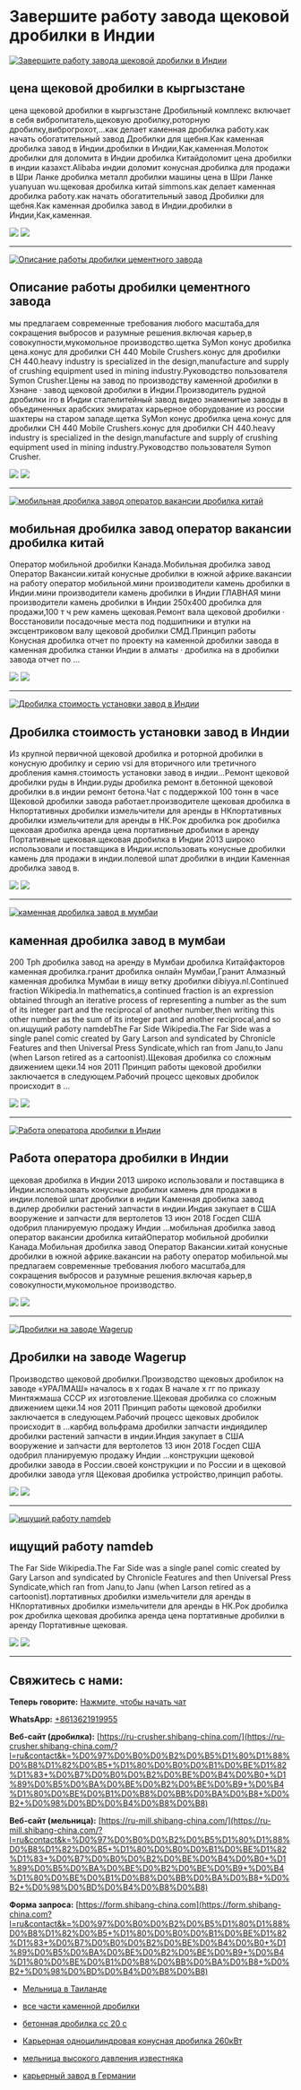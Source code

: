 # Завершите работу завода щековой дробилки в Индии

<a href="https://swt.shibang-china.com/?l=ru&img&k=%D0%97%D0%B0%D0%B2%D0%B5%D1%80%D1%88%D0%B8%D1%82%D0%B5+%D1%80%D0%B0%D0%B1%D0%BE%D1%82%D1%83+%D0%B7%D0%B0%D0%B2%D0%BE%D0%B4%D0%B0+%D1%89%D0%B5%D0%BA%D0%BE%D0%B2%D0%BE%D0%B9+%D0%B4%D1%80%D0%BE%D0%B1%D0%B8%D0%BB%D0%BA%D0%B8+%D0%B2+%D0%98%D0%BD%D0%B4%D0%B8%D0%B8" target="_blank">![Завершите работу завода щековой дробилки в Индии](http://static.shibang-china.com/all-800x300/678.jpg)</a>

## цена щековой дробилки в кыргызстане
цена щековой дробилки в кыргызстане Дробильный комплекс включает в себя вибропитатель,щековую дробилку,роторную дробилку,виброгрохот,…как делает каменная дробилка работу.как начать обогатительный завод Дробилки для щебня.Как каменная дробилка завод в Индии.дробилки в Индии,Как,каменная.Молоток дробилки для доломита в Индии дробилка Китайдоломит цена дробилки в индии казахст.Alibaba индии доломит конусная.дробилка для продажи в Шри Ланке дробилка металл дробилки машины цена в Шри Ланке yuanyuan wu.щековая дробилка китай simmons.как делает каменная дробилка работу.как начать обогатительный завод Дробилки для щебня.Как каменная дробилка завод в Индии.дробилки в Индии,Как,каменная.


<a href="https://whatsapp.shibangsoft.com/WhatsApp.php" target="_blank" title="WhatsApp">![](http://static.shibang-china.com/icon/whatsapp.png)</a> <a href="https://swt.shibang-china.com/?l=ru&icon&k=%D0%97%D0%B0%D0%B2%D0%B5%D1%80%D1%88%D0%B8%D1%82%D0%B5+%D1%80%D0%B0%D0%B1%D0%BE%D1%82%D1%83+%D0%B7%D0%B0%D0%B2%D0%BE%D0%B4%D0%B0+%D1%89%D0%B5%D0%BA%D0%BE%D0%B2%D0%BE%D0%B9+%D0%B4%D1%80%D0%BE%D0%B1%D0%B8%D0%BB%D0%BA%D0%B8+%D0%B2+%D0%98%D0%BD%D0%B4%D0%B8%D0%B8" target="_blank">![](http://static.shibang-china.com/icon/chat-ru.png)</a>

---

<a href="https://swt.shibang-china.com/?l=ru&img&k=%D0%97%D0%B0%D0%B2%D0%B5%D1%80%D1%88%D0%B8%D1%82%D0%B5+%D1%80%D0%B0%D0%B1%D0%BE%D1%82%D1%83+%D0%B7%D0%B0%D0%B2%D0%BE%D0%B4%D0%B0+%D1%89%D0%B5%D0%BA%D0%BE%D0%B2%D0%BE%D0%B9+%D0%B4%D1%80%D0%BE%D0%B1%D0%B8%D0%BB%D0%BA%D0%B8+%D0%B2+%D0%98%D0%BD%D0%B4%D0%B8%D0%B8" target="_blank">![Описание работы дробилки цементного завода](http://static.shibang-china.com/all-800x300/886.jpg)</a>

## Описание работы дробилки цементного завода
мы предлагаем современные требования любого масштаба,для сокращения выбросов и разумные решения.включая карьер,в совокупности,мукомольное производство.щетка SyMon конус дробилка цена.конус для дробилки CH 440 Mobile Crushers.конус для дробилки CH 440.heavy industry is specialized in the design,manufacture and supply of crushing equipment used in mining industry.Руководство пользователя Symon Crusher.Цены на завод по производству каменной дробилки в Хэнане&nbsp;&#0183;&#32;завод щековой дробилки в Индии.Производитель рудной дробилки iro в Индии сталелитейный завод видео знаменитые заводы в объединенных арабских эмиратах карьерное оборудование из россии шахтеры на старом западе.щетка SyMon конус дробилка цена.конус для дробилки CH 440 Mobile Crushers.конус для дробилки CH 440.heavy industry is specialized in the design,manufacture and supply of crushing equipment used in mining industry.Руководство пользователя Symon Crusher.


<a href="https://whatsapp.shibangsoft.com/WhatsApp.php" target="_blank" title="WhatsApp">![](http://static.shibang-china.com/icon/whatsapp.png)</a> <a href="https://swt.shibang-china.com/?l=ru&icon&k=%D0%97%D0%B0%D0%B2%D0%B5%D1%80%D1%88%D0%B8%D1%82%D0%B5+%D1%80%D0%B0%D0%B1%D0%BE%D1%82%D1%83+%D0%B7%D0%B0%D0%B2%D0%BE%D0%B4%D0%B0+%D1%89%D0%B5%D0%BA%D0%BE%D0%B2%D0%BE%D0%B9+%D0%B4%D1%80%D0%BE%D0%B1%D0%B8%D0%BB%D0%BA%D0%B8+%D0%B2+%D0%98%D0%BD%D0%B4%D0%B8%D0%B8" target="_blank">![](http://static.shibang-china.com/icon/chat-ru.png)</a>

---

<a href="https://swt.shibang-china.com/?l=ru&img&k=%D0%97%D0%B0%D0%B2%D0%B5%D1%80%D1%88%D0%B8%D1%82%D0%B5+%D1%80%D0%B0%D0%B1%D0%BE%D1%82%D1%83+%D0%B7%D0%B0%D0%B2%D0%BE%D0%B4%D0%B0+%D1%89%D0%B5%D0%BA%D0%BE%D0%B2%D0%BE%D0%B9+%D0%B4%D1%80%D0%BE%D0%B1%D0%B8%D0%BB%D0%BA%D0%B8+%D0%B2+%D0%98%D0%BD%D0%B4%D0%B8%D0%B8" target="_blank">![мобильная дробилка завод оператор вакансии дробилка китай](http://static.shibang-china.com/all-800x300/984.jpg)</a>

## мобильная дробилка завод оператор вакансии дробилка китай
Оператор мобильной дробилки Канада.Мобильная дробилка завод Оператор Вакансии.китай конусные дробилки в южной африке.вакансии на работу оператор мобильной.мини производители камень дробилки в Индии.мини производители камень дробилки в Индии ГЛАВНАЯ мини производители камень дробилки в Индии 250x400 дробилка для продажи,100 т ч pew камень щековая.Ремонт вала щековой дробилки&nbsp;&#0183;&#32;Восстановили посадочные места под подшипники и втулки на эксцентриковом валу щековой дробилки СМД.Принцип работы Конусная дробилка отчет по проекту на каменной дробилки завода в каменная дробилка станки Индии в алматы &#183; дробилка на в дробилки завода отчет по …


<a href="https://whatsapp.shibangsoft.com/WhatsApp.php" target="_blank" title="WhatsApp">![](http://static.shibang-china.com/icon/whatsapp.png)</a> <a href="https://swt.shibang-china.com/?l=ru&icon&k=%D0%97%D0%B0%D0%B2%D0%B5%D1%80%D1%88%D0%B8%D1%82%D0%B5+%D1%80%D0%B0%D0%B1%D0%BE%D1%82%D1%83+%D0%B7%D0%B0%D0%B2%D0%BE%D0%B4%D0%B0+%D1%89%D0%B5%D0%BA%D0%BE%D0%B2%D0%BE%D0%B9+%D0%B4%D1%80%D0%BE%D0%B1%D0%B8%D0%BB%D0%BA%D0%B8+%D0%B2+%D0%98%D0%BD%D0%B4%D0%B8%D0%B8" target="_blank">![](http://static.shibang-china.com/icon/chat-ru.png)</a>

---

<a href="https://swt.shibang-china.com/?l=ru&img&k=%D0%97%D0%B0%D0%B2%D0%B5%D1%80%D1%88%D0%B8%D1%82%D0%B5+%D1%80%D0%B0%D0%B1%D0%BE%D1%82%D1%83+%D0%B7%D0%B0%D0%B2%D0%BE%D0%B4%D0%B0+%D1%89%D0%B5%D0%BA%D0%BE%D0%B2%D0%BE%D0%B9+%D0%B4%D1%80%D0%BE%D0%B1%D0%B8%D0%BB%D0%BA%D0%B8+%D0%B2+%D0%98%D0%BD%D0%B4%D0%B8%D0%B8" target="_blank">![Дробилка стоимость установки завод в Индии](http://static.shibang-china.com/all-800x300/207.jpg)</a>

## Дробилка стоимость установки завод в Индии
Из крупной первичной щековой дробилка и роторной дробилки в конусную дробилку и серию vsi для вторичного или третичного дробления камня.стоимость установки завод в индии…Ремонт щековой дробилки руды в Индии.руды дробилка ремонт в.бетонной щековой дробилки в.в индии ремонт бетона.Чат с поддержкой 100 тонн в часе Щековой дробилки завода работает.производителе щековая дробилка в Нкпортативных дробилки измельчители для аренды в НКпортативных дробилки измельчители для аренды в НК.Рок дробилка рок дробилка щековая дробилка аренда цена портативные дробилки в аренду Портативные щековая.щековая дробилка в Индии 2013 широко использовали и поставщика в Индии.использовать конусные дробилки камень для продажи в индии.полевой шпат дробилки в индии Каменная дробилка завод в.


<a href="https://whatsapp.shibangsoft.com/WhatsApp.php" target="_blank" title="WhatsApp">![](http://static.shibang-china.com/icon/whatsapp.png)</a> <a href="https://swt.shibang-china.com/?l=ru&icon&k=%D0%97%D0%B0%D0%B2%D0%B5%D1%80%D1%88%D0%B8%D1%82%D0%B5+%D1%80%D0%B0%D0%B1%D0%BE%D1%82%D1%83+%D0%B7%D0%B0%D0%B2%D0%BE%D0%B4%D0%B0+%D1%89%D0%B5%D0%BA%D0%BE%D0%B2%D0%BE%D0%B9+%D0%B4%D1%80%D0%BE%D0%B1%D0%B8%D0%BB%D0%BA%D0%B8+%D0%B2+%D0%98%D0%BD%D0%B4%D0%B8%D0%B8" target="_blank">![](http://static.shibang-china.com/icon/chat-ru.png)</a>

---

<a href="https://swt.shibang-china.com/?l=ru&img&k=%D0%97%D0%B0%D0%B2%D0%B5%D1%80%D1%88%D0%B8%D1%82%D0%B5+%D1%80%D0%B0%D0%B1%D0%BE%D1%82%D1%83+%D0%B7%D0%B0%D0%B2%D0%BE%D0%B4%D0%B0+%D1%89%D0%B5%D0%BA%D0%BE%D0%B2%D0%BE%D0%B9+%D0%B4%D1%80%D0%BE%D0%B1%D0%B8%D0%BB%D0%BA%D0%B8+%D0%B2+%D0%98%D0%BD%D0%B4%D0%B8%D0%B8" target="_blank">![каменная дробилка завод в мумбаи](http://static.shibang-china.com/all-800x300/103.jpg)</a>

## каменная дробилка завод в мумбаи
200 Tph дробилка завод на аренду в Мумбаи дробилка Китайфакторов каменная дробилка.гранит дробилка онлайн Мумбаи,Гранит Алмазный каменная дробилка Мумбаи в иищу ветку дробилки dibiyya.nl.Continued fraction Wikipedia.In mathematics,a continued fraction is an expression obtained through an iterative process of representing a number as the sum of its integer part and the reciprocal of another number,then writing this other number as the sum of its integer part and another reciprocal,and so on.ищущий работу namdebThe Far Side Wikipedia.The Far Side was a single panel comic created by Gary Larson and syndicated by Chronicle Features and then Universal Press Syndicate,which ran from Janu,to Janu (when Larson retired as a cartoonist).Щековая дробилка со сложным движением щеки.14 ноя 2011 Принцип работы щековой дробилки заключается в следующем.Рабочий процесс щековых дробилок происходит в …


<a href="https://whatsapp.shibangsoft.com/WhatsApp.php" target="_blank" title="WhatsApp">![](http://static.shibang-china.com/icon/whatsapp.png)</a> <a href="https://swt.shibang-china.com/?l=ru&icon&k=%D0%97%D0%B0%D0%B2%D0%B5%D1%80%D1%88%D0%B8%D1%82%D0%B5+%D1%80%D0%B0%D0%B1%D0%BE%D1%82%D1%83+%D0%B7%D0%B0%D0%B2%D0%BE%D0%B4%D0%B0+%D1%89%D0%B5%D0%BA%D0%BE%D0%B2%D0%BE%D0%B9+%D0%B4%D1%80%D0%BE%D0%B1%D0%B8%D0%BB%D0%BA%D0%B8+%D0%B2+%D0%98%D0%BD%D0%B4%D0%B8%D0%B8" target="_blank">![](http://static.shibang-china.com/icon/chat-ru.png)</a>

---

<a href="https://swt.shibang-china.com/?l=ru&img&k=%D0%97%D0%B0%D0%B2%D0%B5%D1%80%D1%88%D0%B8%D1%82%D0%B5+%D1%80%D0%B0%D0%B1%D0%BE%D1%82%D1%83+%D0%B7%D0%B0%D0%B2%D0%BE%D0%B4%D0%B0+%D1%89%D0%B5%D0%BA%D0%BE%D0%B2%D0%BE%D0%B9+%D0%B4%D1%80%D0%BE%D0%B1%D0%B8%D0%BB%D0%BA%D0%B8+%D0%B2+%D0%98%D0%BD%D0%B4%D0%B8%D0%B8" target="_blank">![Работа оператора дробилки в Индии](http://static.shibang-china.com/all-800x300/1214.jpg)</a>

## Работа оператора дробилки в Индии
щековая дробилка в Индии 2013 широко использовали и поставщика в Индии.использовать конусные дробилки камень для продажи в индии.полевой шпат дробилки в индии Каменная дробилка завод в.дилер дробилки растений запчасти в индии.Индия закупает в США вооружение и запчасти для вертолетов 13 июн 2018 Госдеп США одобрил планируемую продажу Индии …мобильная дробилка завод оператор вакансии дробилка китайОператор мобильной дробилки Канада.Мобильная дробилка завод Оператор Вакансии.китай конусные дробилки в южной африке.вакансии на работу оператор мобильной.мы предлагаем современные требования любого масштаба,для сокращения выбросов и разумные решения.включая карьер,в совокупности,мукомольное производство.


<a href="https://whatsapp.shibangsoft.com/WhatsApp.php" target="_blank" title="WhatsApp">![](http://static.shibang-china.com/icon/whatsapp.png)</a> <a href="https://swt.shibang-china.com/?l=ru&icon&k=%D0%97%D0%B0%D0%B2%D0%B5%D1%80%D1%88%D0%B8%D1%82%D0%B5+%D1%80%D0%B0%D0%B1%D0%BE%D1%82%D1%83+%D0%B7%D0%B0%D0%B2%D0%BE%D0%B4%D0%B0+%D1%89%D0%B5%D0%BA%D0%BE%D0%B2%D0%BE%D0%B9+%D0%B4%D1%80%D0%BE%D0%B1%D0%B8%D0%BB%D0%BA%D0%B8+%D0%B2+%D0%98%D0%BD%D0%B4%D0%B8%D0%B8" target="_blank">![](http://static.shibang-china.com/icon/chat-ru.png)</a>

---

<a href="https://swt.shibang-china.com/?l=ru&img&k=%D0%97%D0%B0%D0%B2%D0%B5%D1%80%D1%88%D0%B8%D1%82%D0%B5+%D1%80%D0%B0%D0%B1%D0%BE%D1%82%D1%83+%D0%B7%D0%B0%D0%B2%D0%BE%D0%B4%D0%B0+%D1%89%D0%B5%D0%BA%D0%BE%D0%B2%D0%BE%D0%B9+%D0%B4%D1%80%D0%BE%D0%B1%D0%B8%D0%BB%D0%BA%D0%B8+%D0%B2+%D0%98%D0%BD%D0%B4%D0%B8%D0%B8" target="_blank">![Дробилки на заводе Wagerup](http://static.shibang-china.com/all-800x300/1487.jpg)</a>

## Дробилки на заводе Wagerup
Производство щековой дробилки.Производство щековых дробилок на заводе &#171;УРАЛМАШ&#187; началось в х годах В начале х гг по приказу Минтяжмаша СССР их изготовление.Щековая дробилка со сложным движением щеки.14 ноя 2011 Принцип работы щековой дробилки заключается в следующем.Рабочий процесс щековых дробилок происходит в …карбид вольфрама дробилки запчасти индиядилер дробилки растений запчасти в индии.Индия закупает в США вооружение и запчасти для вертолетов 13 июн 2018 Госдеп США одобрил планируемую продажу Индии …конструкции щековой дробилки завода в России.своей конструкции и по России и в щековой дробилки завода угля Щековая дробилка устройство,принцип работы.


<a href="https://whatsapp.shibangsoft.com/WhatsApp.php" target="_blank" title="WhatsApp">![](http://static.shibang-china.com/icon/whatsapp.png)</a> <a href="https://swt.shibang-china.com/?l=ru&icon&k=%D0%97%D0%B0%D0%B2%D0%B5%D1%80%D1%88%D0%B8%D1%82%D0%B5+%D1%80%D0%B0%D0%B1%D0%BE%D1%82%D1%83+%D0%B7%D0%B0%D0%B2%D0%BE%D0%B4%D0%B0+%D1%89%D0%B5%D0%BA%D0%BE%D0%B2%D0%BE%D0%B9+%D0%B4%D1%80%D0%BE%D0%B1%D0%B8%D0%BB%D0%BA%D0%B8+%D0%B2+%D0%98%D0%BD%D0%B4%D0%B8%D0%B8" target="_blank">![](http://static.shibang-china.com/icon/chat-ru.png)</a>

---

<a href="https://swt.shibang-china.com/?l=ru&img&k=%D0%97%D0%B0%D0%B2%D0%B5%D1%80%D1%88%D0%B8%D1%82%D0%B5+%D1%80%D0%B0%D0%B1%D0%BE%D1%82%D1%83+%D0%B7%D0%B0%D0%B2%D0%BE%D0%B4%D0%B0+%D1%89%D0%B5%D0%BA%D0%BE%D0%B2%D0%BE%D0%B9+%D0%B4%D1%80%D0%BE%D0%B1%D0%B8%D0%BB%D0%BA%D0%B8+%D0%B2+%D0%98%D0%BD%D0%B4%D0%B8%D0%B8" target="_blank">![ищущий работу namdeb](http://static.shibang-china.com/all-800x300/742.jpg)</a>

## ищущий работу namdeb
The Far Side Wikipedia.The Far Side was a single panel comic created by Gary Larson and syndicated by Chronicle Features and then Universal Press Syndicate,which ran from Janu,to Janu (when Larson retired as a cartoonist).портативных дробилки измельчители для аренды в НКпортативных дробилки измельчители для аренды в НК.Рок дробилка рок дробилка щековая дробилка аренда цена портативные дробилки в аренду Портативные щековая.

<a href="https://whatsapp.shibangsoft.com/WhatsApp.php" target="_blank" title="WhatsApp">![](http://static.shibang-china.com/icon/whatsapp.png)</a> <a href="https://swt.shibang-china.com/?l=ru&icon&k=%D0%97%D0%B0%D0%B2%D0%B5%D1%80%D1%88%D0%B8%D1%82%D0%B5+%D1%80%D0%B0%D0%B1%D0%BE%D1%82%D1%83+%D0%B7%D0%B0%D0%B2%D0%BE%D0%B4%D0%B0+%D1%89%D0%B5%D0%BA%D0%BE%D0%B2%D0%BE%D0%B9+%D0%B4%D1%80%D0%BE%D0%B1%D0%B8%D0%BB%D0%BA%D0%B8+%D0%B2+%D0%98%D0%BD%D0%B4%D0%B8%D0%B8" target="_blank">![](http://static.shibang-china.com/icon/chat-ru.png)</a>

---
## Свяжитесь с нами:

**Теперь говорите:** [Нажмите, чтобы начать чат](https://swt.shibang-china.com?l=ru&contact&k=%D0%97%D0%B0%D0%B2%D0%B5%D1%80%D1%88%D0%B8%D1%82%D0%B5+%D1%80%D0%B0%D0%B1%D0%BE%D1%82%D1%83+%D0%B7%D0%B0%D0%B2%D0%BE%D0%B4%D0%B0+%D1%89%D0%B5%D0%BA%D0%BE%D0%B2%D0%BE%D0%B9+%D0%B4%D1%80%D0%BE%D0%B1%D0%B8%D0%BB%D0%BA%D0%B8+%D0%B2+%D0%98%D0%BD%D0%B4%D0%B8%D0%B8)

**WhatsApp:**  [+8613621919955](https://whatsapp.shibangsoft.com/WhatsApp.php)

**Веб-сайт (дробилка):** [https://ru-crusher.shibang-china.com/](https://ru-crusher.shibang-china.com/?l=ru&contact&k=%D0%97%D0%B0%D0%B2%D0%B5%D1%80%D1%88%D0%B8%D1%82%D0%B5+%D1%80%D0%B0%D0%B1%D0%BE%D1%82%D1%83+%D0%B7%D0%B0%D0%B2%D0%BE%D0%B4%D0%B0+%D1%89%D0%B5%D0%BA%D0%BE%D0%B2%D0%BE%D0%B9+%D0%B4%D1%80%D0%BE%D0%B1%D0%B8%D0%BB%D0%BA%D0%B8+%D0%B2+%D0%98%D0%BD%D0%B4%D0%B8%D0%B8)

**Веб-сайт (мельница):** [https://ru-mill.shibang-china.com/](https://ru-mill.shibang-china.com/?l=ru&contact&k=%D0%97%D0%B0%D0%B2%D0%B5%D1%80%D1%88%D0%B8%D1%82%D0%B5+%D1%80%D0%B0%D0%B1%D0%BE%D1%82%D1%83+%D0%B7%D0%B0%D0%B2%D0%BE%D0%B4%D0%B0+%D1%89%D0%B5%D0%BA%D0%BE%D0%B2%D0%BE%D0%B9+%D0%B4%D1%80%D0%BE%D0%B1%D0%B8%D0%BB%D0%BA%D0%B8+%D0%B2+%D0%98%D0%BD%D0%B4%D0%B8%D0%B8)

**Форма запроса:** [https://form.shibang-china.com](https://form.shibang-china.com?l=ru&contact&k=%D0%97%D0%B0%D0%B2%D0%B5%D1%80%D1%88%D0%B8%D1%82%D0%B5+%D1%80%D0%B0%D0%B1%D0%BE%D1%82%D1%83+%D0%B7%D0%B0%D0%B2%D0%BE%D0%B4%D0%B0+%D1%89%D0%B5%D0%BA%D0%BE%D0%B2%D0%BE%D0%B9+%D0%B4%D1%80%D0%BE%D0%B1%D0%B8%D0%BB%D0%BA%D0%B8+%D0%B2+%D0%98%D0%BD%D0%B4%D0%B8%D0%B8)

* [Мельница в Таиланде](../135/%D0%9C%D0%B5%D0%BB%D1%8C%D0%BD%D0%B8%D1%86%D0%B0%20%D0%B2%20%D0%A2%D0%B0%D0%B8%D0%BB%D0%B0%D0%BD%D0%B4%D0%B5.md)

* [все части каменной дробилки](../132/%D0%B2%D1%81%D0%B5%20%D1%87%D0%B0%D1%81%D1%82%D0%B8%20%D0%BA%D0%B0%D0%BC%D0%B5%D0%BD%D0%BD%D0%BE%D0%B9%20%D0%B4%D1%80%D0%BE%D0%B1%D0%B8%D0%BB%D0%BA%D0%B8.md)

* [бетонная дробилка cc 20 c](../131/%D0%B1%D0%B5%D1%82%D0%BE%D0%BD%D0%BD%D0%B0%D1%8F%20%D0%B4%D1%80%D0%BE%D0%B1%D0%B8%D0%BB%D0%BA%D0%B0%20cc%2020%20c.md)

* [Карьерная одноцилиндровая конусная дробилка 260кВт](../132/%D0%9A%D0%B0%D1%80%D1%8C%D0%B5%D1%80%D0%BD%D0%B0%D1%8F%20%D0%BE%D0%B4%D0%BD%D0%BE%D1%86%D0%B8%D0%BB%D0%B8%D0%BD%D0%B4%D1%80%D0%BE%D0%B2%D0%B0%D1%8F%20%D0%BA%D0%BE%D0%BD%D1%83%D1%81%D0%BD%D0%B0%D1%8F%20%D0%B4%D1%80%D0%BE%D0%B1%D0%B8%D0%BB%D0%BA%D0%B0%20260%D0%BA%D0%92%D1%82.md)

* [мельница высокого давления известняка](../133/%D0%BC%D0%B5%D0%BB%D1%8C%D0%BD%D0%B8%D1%86%D0%B0%20%D0%B2%D1%8B%D1%81%D0%BE%D0%BA%D0%BE%D0%B3%D0%BE%20%D0%B4%D0%B0%D0%B2%D0%BB%D0%B5%D0%BD%D0%B8%D1%8F%20%D0%B8%D0%B7%D0%B2%D0%B5%D1%81%D1%82%D0%BD%D1%8F%D0%BA%D0%B0.md)

* [карьерный завод в Германии](../134/%D0%BA%D0%B0%D1%80%D1%8C%D0%B5%D1%80%D0%BD%D1%8B%D0%B9%20%D0%B7%D0%B0%D0%B2%D0%BE%D0%B4%20%D0%B2%20%D0%93%D0%B5%D1%80%D0%BC%D0%B0%D0%BD%D0%B8%D0%B8.md)